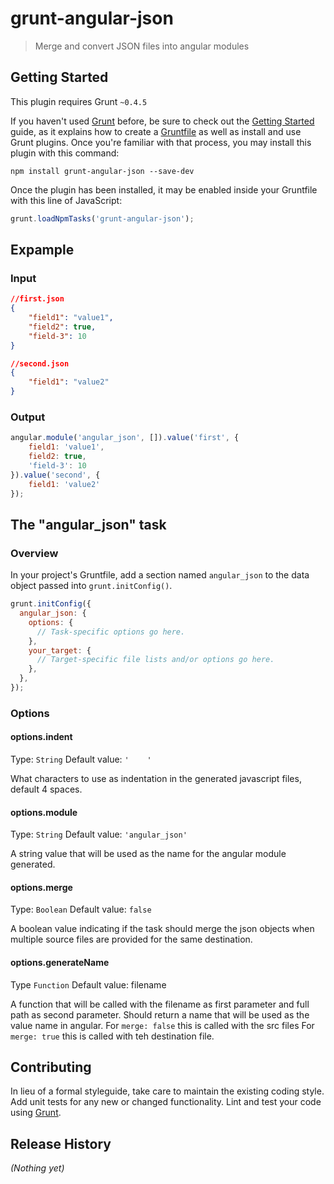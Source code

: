 # grunt-angular-json

> Merge and convert JSON files into angular modules

## Getting Started
This plugin requires Grunt `~0.4.5`

If you haven't used [Grunt](http://gruntjs.com/) before, be sure to check out the [Getting Started](http://gruntjs.com/getting-started) guide, as it explains how to create a [Gruntfile](http://gruntjs.com/sample-gruntfile) as well as install and use Grunt plugins. Once you're familiar with that process, you may install this plugin with this command:

```shell
npm install grunt-angular-json --save-dev
```

Once the plugin has been installed, it may be enabled inside your Gruntfile with this line of JavaScript:

```js
grunt.loadNpmTasks('grunt-angular-json');
```

## Expample

### Input

```JSON
//first.json
{
    "field1": "value1",
    "field2": true,
    "field-3": 10
}
```
```JSON
//second.json
{
    "field1": "value2"
}
```

### Output
```js
angular.module('angular_json', []).value('first', {
    field1: 'value1',
    field2: true,
    'field-3': 10
}).value('second', {
    field1: 'value2'
});
```

## The "angular_json" task

### Overview
In your project's Gruntfile, add a section named `angular_json` to the data object passed into `grunt.initConfig()`.

```js
grunt.initConfig({
  angular_json: {
    options: {
      // Task-specific options go here.
    },
    your_target: {
      // Target-specific file lists and/or options go here.
    },
  },
});
```

### Options

#### options.indent
Type: `String`
Default value: `'    '`

What characters to use as indentation in the generated javascript files, default 4 spaces.

#### options.module
Type: `String`
Default value: `'angular_json'`

A string value that will be used as the name for the angular module generated.

#### options.merge
Type: `Boolean`
Default value: `false`

A boolean value indicating if the task should merge the json objects when multiple source files
are provided for the same destination.

#### options.generateName
Type `Function`
Default value: filename

A function that will be called with the filename as first parameter and full path as second parameter. Should return a name that will be used as the value name in angular.
For `merge: false` this is called with the src files
For `merge: true` this is called with teh destination file. 

## Contributing
In lieu of a formal styleguide, take care to maintain the existing coding style. Add unit tests for any new or changed functionality. Lint and test your code using [Grunt](http://gruntjs.com/).

## Release History
_(Nothing yet)_
